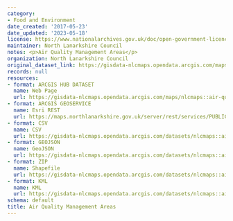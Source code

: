 ```yaml
---
category:
- Food and Environment
date_created: '2017-05-23'
date_updated: '2023-05-18'
license: https://www.nationalarchives.gov.uk/doc/open-government-licence/version/3/
maintainer: North Lanarkshire Council
notes: <p>Air Quality Management Areas</p>
organization: North Lanarkshire Council
original_dataset_link: https://gisdata-nlcmaps.opendata.arcgis.com/maps/nlcmaps::air-quality-management-areas
records: null
resources:
- format: ARCGIS HUB DATASET
  name: Web Page
  url: https://gisdata-nlcmaps.opendata.arcgis.com/maps/nlcmaps::air-quality-management-areas
- format: ARCGIS GEOSERVICE
  name: Esri REST
  url: https://maps.northlanarkshire.gov.uk/server/rest/services/PUBLIC/OPEN_DATA_LAYERS/FeatureServer/15
- format: CSV
  name: CSV
  url: https://gisdata-nlcmaps.opendata.arcgis.com/datasets/nlcmaps::air-quality-management-areas.csv?outSR=%7B%22latestWkid%22%3A27700%2C%22wkid%22%3A27700%7D
- format: GEOJSON
  name: GeoJSON
  url: https://gisdata-nlcmaps.opendata.arcgis.com/datasets/nlcmaps::air-quality-management-areas.geojson?outSR=%7B%22latestWkid%22%3A27700%2C%22wkid%22%3A27700%7D
- format: ZIP
  name: Shapefile
  url: https://gisdata-nlcmaps.opendata.arcgis.com/datasets/nlcmaps::air-quality-management-areas.zip?outSR=%7B%22latestWkid%22%3A27700%2C%22wkid%22%3A27700%7D
- format: KML
  name: KML
  url: https://gisdata-nlcmaps.opendata.arcgis.com/datasets/nlcmaps::air-quality-management-areas.kml?outSR=%7B%22latestWkid%22%3A27700%2C%22wkid%22%3A27700%7D
schema: default
title: Air Quality Management Areas
---
```

